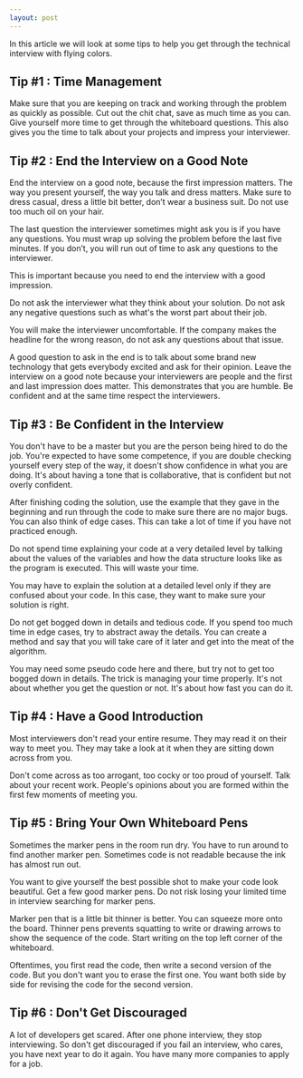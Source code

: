```yaml
---
layout: post
---
```


In this article we will look at some tips to help you get through the technical interview with flying colors.

## Tip #1 : Time Management

Make sure that you are keeping on track and working through the problem as quickly as possible. Cut out the chit chat, save as much time as you can. Give yourself more time to get through the whiteboard questions. This also gives you the time to talk about your projects and impress your interviewer. 

## Tip #2 : End the Interview on a Good Note

End the interview on a good note, because the first impression matters. The way you present yourself, the way you talk and dress matters. Make sure to dress casual, dress a little bit better, don’t wear a business suit. Do not use too much oil on your hair. 

The last question the interviewer sometimes might ask you is if you have any questions. You must wrap up solving the problem before the last five minutes. If you don’t, you will run out of time to ask any questions to the interviewer. 

This is important because you need to end the interview with a good impression. 

Do not ask the interviewer what they think about your solution. 
Do not ask any negative questions such as what's the worst part about their job. 

You will make the interviewer uncomfortable. If the company makes the headline for the wrong reason, do not ask any questions about that issue.

A good question to ask in the end is to talk about some brand new technology that gets everybody excited and ask for their opinion. Leave the interview on a good note because your interviewers are people and the first and last impression does matter. This demonstrates that you are humble. Be confident and at the same time respect the interviewers.

## Tip #3 : Be Confident in the Interview

You don't have to be a master but you are the person being hired to do the job. You're expected to have some competence, if you are double checking yourself every step of the way, it doesn't show confidence in what you are doing. It's about having a tone that is collaborative, that is confident but not overly confident. 

After finishing coding the solution, use the example that they gave in the beginning and run through the code to make sure there are no major bugs. You can also think of edge cases. This can take a lot of time if you have not practiced enough.

Do not spend time explaining your code at a very detailed level by talking about the values of the variables and how the data structure looks like as the program is executed. This will waste your time.

You may have to explain the solution at a detailed level only if they are confused about your code. In this case, they want to make sure your solution is right.

Do not get bogged down in details and tedious code. If you spend too much time in edge cases, try to abstract away the details. You can create a method and say that you will take care of it later and get into the meat of the algorithm. 

You may need some pseudo code here and there, but try not to get too bogged down in details. The trick is managing your time properly. It's not about whether you get the question or not. It's about how fast you can do it. 

## Tip #4 : Have a Good Introduction

Most interviewers don't read your entire resume. They may read it on their way to meet you. They may take a look at it when they are sitting down across from you. 

Don't come across as too arrogant, too cocky or too proud of yourself. Talk about your recent work. People's opinions about you are formed within the first few moments of meeting you. 

## Tip #5 : Bring Your Own Whiteboard Pens

Sometimes the marker pens in the room run dry. You have to run around to find another marker pen. Sometimes code is not readable because the ink has almost run out. 

You want to give yourself the best possible shot to make your code look beautiful. Get a few good marker pens. Do not risk losing your limited time in interview searching for marker pens.

Marker pen that is a little bit thinner is better. You can squeeze more onto the board. Thinner pens prevents squatting to write or drawing arrows to show the sequence of the code. Start writing on the top left corner of the whiteboard. 

Oftentimes, you first read the code, then write a second version of the code. But you don't want you to erase the first one. You want both side by side for revising the code for the second version. 

## Tip #6 : Don't Get Discouraged

A lot of developers get scared. After one phone interview, they stop interviewing. So don't get discouraged if you fail an interview, who cares, you have next year to do it again. You have many more companies to apply for a job. 

